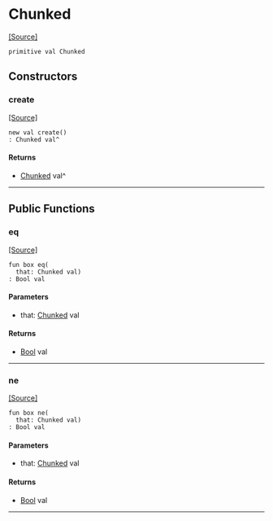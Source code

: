 # Chunked
<span class="source-link">[[Source]](src/http_server/request_parser.md#L52)</span>
```pony
primitive val Chunked
```

## Constructors

### create
<span class="source-link">[[Source]](src/http_server/request_parser.md#L52)</span>


```pony
new val create()
: Chunked val^
```

#### Returns

* [Chunked](http_server-Chunked.md) val^

---

## Public Functions

### eq
<span class="source-link">[[Source]](src/http_server/request_parser.md#L54)</span>


```pony
fun box eq(
  that: Chunked val)
: Bool val
```
#### Parameters

*   that: [Chunked](http_server-Chunked.md) val

#### Returns

* [Bool](builtin-Bool.md) val

---

### ne
<span class="source-link">[[Source]](src/http_server/request_parser.md#L54)</span>


```pony
fun box ne(
  that: Chunked val)
: Bool val
```
#### Parameters

*   that: [Chunked](http_server-Chunked.md) val

#### Returns

* [Bool](builtin-Bool.md) val

---

